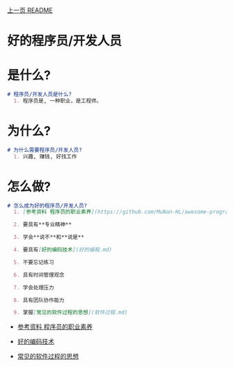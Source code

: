 [上一页 README](A-README.md)

# 好的程序员/开发人员

# 是什么?
``` md
# 程序员/开发人员是什么?
  1. 程序员是, 一种职业，是工程师。
```


# 为什么?
``` md
# 为什么需要程序员/开发人员?
  1. 兴趣, 赚钱, 好找工作
```

# 怎么做?
``` md
# 怎么成为好的程序员/开发人员?
  1. [参考资料 程序员的职业素养](https://github.com/MuNan-HL/awesome-programming-books-1)

  2. 要具有**专业精神**

  3. 学会**说不**和**说是**

  4. 要具有[好的编码技术](好的编程.md)

  5. 不要忘记练习

  6. 具有时间管理观念

  7. 学会处理压力 

  8. 具有团队协作能力

  9. 掌握[常见的软件过程的思想](软件过程.md)
```
-  [参考资料 程序员的职业素养](https://github.com/MuNan-HL/awesome-programming-books-1)

-  [好的编码技术](好的编程.md)

-  [常见的软件过程的思想](软件过程.md)